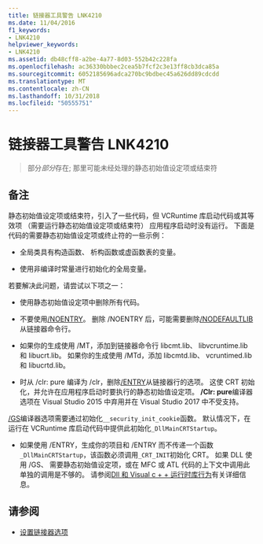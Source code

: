 ```yaml
---
title: 链接器工具警告 LNK4210
ms.date: 11/04/2016
f1_keywords:
- LNK4210
helpviewer_keywords:
- LNK4210
ms.assetid: db48cff8-a2be-4a77-8d03-552b42c228fa
ms.openlocfilehash: ac36330bbbec2cea5b7fcf2c3e13ff8cb3dca85a
ms.sourcegitcommit: 6052185696adca270bc9bdbec45a626dd89cdcdd
ms.translationtype: MT
ms.contentlocale: zh-CN
ms.lasthandoff: 10/31/2018
ms.locfileid: "50555751"
---
```

# <a name="linker-tools-warning-lnk4210"></a>链接器工具警告 LNK4210

> 部分*部分*存在; 那里可能未经处理的静态初始值设定项或结束符

## <a name="remarks"></a>备注

静态初始值设定项或结束符，引入了一些代码，但 VCRuntime 库启动代码或其等效项 （需要运行静态初始值设定项或结束符） 应用程序启动时没有运行。 下面是代码的需要静态初始值设定项或终止符的一些示例：

- 全局类具有构造函数、 析构函数或虚函数表的变量。

- 使用非编译时常量进行初始化的全局变量。

若要解决此问题，请尝试以下项之一：

- 使用静态初始值设定项中删除所有代码。

- 不要使用[/NOENTRY](../../build/reference/noentry-no-entry-point.md)。 删除 /NOENTRY 后，可能需要删除[/NODEFAULTLIB](../../build/reference/nodefaultlib-ignore-libraries.md)从链接器命令行。

- 如果你的生成使用 /MT，添加到链接器命令行 libcmt.lib、 libvcruntime.lib 和 libucrt.lib。 如果你的生成使用 /MTd，添加 libcmtd.lib、 vcruntimed.lib 和 libucrtd.lib。

- 时从 /clr: pure 编译为 /clr，删除[/ENTRY](../../build/reference/entry-entry-point-symbol.md)从链接器行的选项。 这使 CRT 初始化，并允许在应用程序启动时要执行的静态初始值设定项。 **/Clr: pure**编译器选项在 Visual Studio 2015 中弃用并在 Visual Studio 2017 中不受支持。

[/GS](../../build/reference/gs-buffer-security-check.md)编译器选项需要通过初始化`__security_init_cookie`函数。 默认情况下，在运行在 VCRuntime 库启动代码中提供此初始化`_DllMainCRTStartup`。

- 如果使用 /ENTRY，生成你的项目和 /ENTRY 而不传递一个函数`_DllMainCRTStartup`，该函数必须调用`_CRT_INIT`初始化 CRT。 如果 DLL 使用 /GS、 需要静态初始值设定项，或在 MFC 或 ATL 代码的上下文中调用此单独的调用是不够的。 请参阅[Dll 和 Visual c + + 运行时库行为](../../build/run-time-library-behavior.md)有关详细信息。

## <a name="see-also"></a>请参阅

- [设置链接器选项](../../build/reference/setting-linker-options.md)
